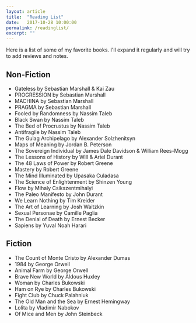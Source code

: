 ```yaml
---
layout: article
title:  "Reading List"
date:   2017-10-28 10:00:00
permalink: /readinglist/
excerpt: ""
---
```


Here is a list of some of my favorite books. I'll expand it regularly and will try to add reviews and notes.

## Non-Fiction

- Gateless by Sebastian Marshall & Kai Zau
- PROGRESSION by Sebastian Marshall
- MACHINA by Sebastian Marshall
- PRAGMA by Sebastian Marshall
- Fooled by Randomness by Nassim Taleb
- Black Swan by Nassim Taleb
- The Bed of Procrustus by Nassim Taleb
- Antifragile by Nassim Taleb
- The Gulag Archipelago by Alexander Solzhenitsyn
- Maps of Meaning by Jordan B. Peterson
- The Sovereign Individual by James Dale Davidson & William Rees-Mogg
- The Lessons of History by Will & Ariel Durant
- The 48 Laws of Power by Robert Greene
- Mastery by Robert Greene
- The Mind Illuminated by Upasaka Culadasa
- The Science of Enlightenment by Shinzen Young
- Flow by Mihaly Csikszentmihalyi
- The Paleo Manifesto by John Durant
- We Learn Nothing by Tim Kreider
- The Art of Learning by Josh Waitzkin
- Sexual Personae by Camille Paglia
- The Denial of Death by Ernest Becker
- Sapiens by Yuval Noah Harari

## Fiction

- The Count of Monte Cristo by Alexander Dumas
- 1984 by George Orwell
- Animal Farm by George Orwell
- Brave New World by Aldous Huxley
- Woman by Charles Bukowski
- Ham on Rye by Charles Bukowski
- Fight Club by Chuck Palahniuk
- The Old Man and the Sea by Ernest Hemingway
- Lolita by Vladimir Nabokov
- Of Mice and Men by John Steinbeck
